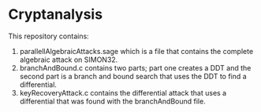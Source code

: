 # Cryptanalysis
 This repository contains:
 1. parallellAlgebraicAttacks.sage which is a file that contains the complete algebraic attack on SIMON32.
 2. branchAndBound.c contains two parts; part one creates a DDT and the second part is a branch and bound search that uses the DDT to find a differential.
 3. keyRecoveryAttack.c contains the differential attack that uses a differential that was found with the branchAndBound file.
